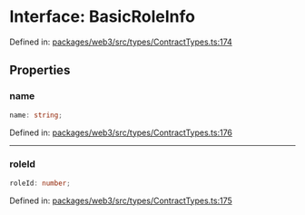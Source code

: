 # Interface: BasicRoleInfo

Defined in: [packages/web3/src/types/ContractTypes.ts:174](https://github.com/towns-protocol/towns/blob/0db1fd0ac7258e8db8cedfb6183e8eade8284fa1/packages/web3/src/types/ContractTypes.ts#L174)

## Properties

### name

```ts
name: string;
```

Defined in: [packages/web3/src/types/ContractTypes.ts:176](https://github.com/towns-protocol/towns/blob/0db1fd0ac7258e8db8cedfb6183e8eade8284fa1/packages/web3/src/types/ContractTypes.ts#L176)

***

### roleId

```ts
roleId: number;
```

Defined in: [packages/web3/src/types/ContractTypes.ts:175](https://github.com/towns-protocol/towns/blob/0db1fd0ac7258e8db8cedfb6183e8eade8284fa1/packages/web3/src/types/ContractTypes.ts#L175)
